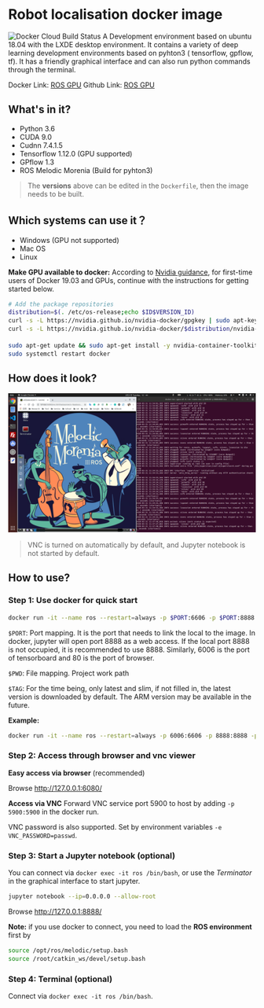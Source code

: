 # Robot localisation docker image
![Docker Cloud Build Status](https://img.shields.io/docker/cloud/build/silvesterhsu/ros-gpu?style=plastic)
A Development environment based on ubuntu 18.04 with the LXDE desktop environment. It contains a variety of deep learning development environments based on pyhton3 ( tensorflow, gpflow, tf). It has a friendly graphical interface and can also run python commands through the terminal.

Docker Link: [ROS GPU](https://hub.docker.com/r/silvesterhsu/ros-gpu)
Github Link: [ROS GPU](https://github.com/SilvesterHsu/docker-ros-gpu)

## What's in it?
* Python 3.6
* CUDA 9.0
* Cudnn 7.4.1.5
* Tensorflow 1.12.0 (GPU supported)
* GPflow 1.3
* ROS Melodic Morenia (Build for pyhton3)

> The **versions** above can be edited in the `Dockerfile`, then the image needs to be built.

## Which systems can use it？
* Windows (GPU not supported)
* Mac OS
* Linux

**Make GPU available to docker:**
According to [Nvidia guidance](https://github.com/NVIDIA/nvidia-docker), for first-time users of Docker 19.03 and GPUs, continue with the instructions for getting started below.
```bash
# Add the package repositories
distribution=$(. /etc/os-release;echo $ID$VERSION_ID)
curl -s -L https://nvidia.github.io/nvidia-docker/gpgkey | sudo apt-key add -
curl -s -L https://nvidia.github.io/nvidia-docker/$distribution/nvidia-docker.list | sudo tee /etc/apt/sources.list.d/nvidia-docker.list

sudo apt-get update && sudo apt-get install -y nvidia-container-toolkit
sudo systemctl restart docker
```

## How does it look?

![screen](fig/screen.png)
> VNC is turned on automatically by default, and Jupyter notebook is not started by default.

## How to use?

### Step 1: Use docker for quick start
```bash
docker run -it --name ros --restart=always -p $PORT:6606 -p $PORT:8888 -p $PORT:80 -v "$PWD":/notebooks silvesterhsu/ros-gpu:"$TAG"
```
`$PORT`: Port mapping. It is the port that needs to link the local to the image. In docker, jupyter will open port 8888 as a web access. If the local port 8888 is not occupied, it is recommended to use 8888. Similarly, 6006 is the port of tensorboard and 80 is the port of browser.

`$PWD`: File mapping. Project work path

`$TAG`: For the time being, only latest and slim, if not filled in, the latest version is downloaded by default. The ARM version may be available in the future.

**Example:**
```bash
docker run -it --name ros --restart=always -p 6006:6606 -p 8888:8888 -p 6080:80 -v ~/new_project:/notebooks silvesterhsu/ros-gpu
```
### Step 2: Access through browser and vnc viewer

**Easy access via browser** (recommended)

Browse http://127.0.0.1:6080/

**Access via VNC**
Forward VNC service port 5900 to host by adding `-p 5900:5900` in the docker run.

VNC password is also supported. Set by environment variables `-e VNC_PASSWORD=passwd`.
### Step 3: Start a Jupyter notebook (optional)
You can connect via `docker exec -it ros /bin/bash`, or use the *Terminator* in the graphical interface to start jupyter.
```bash
jupyter notebook --ip=0.0.0.0 --allow-root
```
Browse http://127.0.0.1:8888/

**Note:** if you use docker to connect, you need to load the **ROS environment** first by
```bash
source /opt/ros/melodic/setup.bash
source /root/catkin_ws/devel/setup.bash
```
### Step 4: Terminal (optional)
Connect via `docker exec -it ros /bin/bash`.